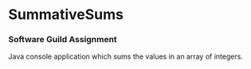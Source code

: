 # SummativeSums
### Software Guild Assignment
Java console application which sums the values in an array of integers.

